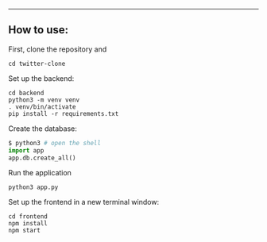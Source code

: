 

---

## How to use:

First, clone the repository and

```shell
cd twitter-clone
```

Set up the backend:

```shell
cd backend
python3 -m venv venv
. venv/bin/activate
pip install -r requirements.txt
```

Create the database:
```python
$ python3 # open the shell
import app
app.db.create_all()
```

Run the application
```shell script
python3 app.py
```

Set up the frontend in a new terminal window:

```shell
cd frontend
npm install
npm start
```
